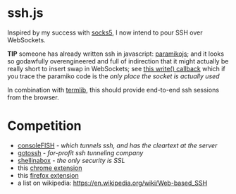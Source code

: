 ssh.js
======

Inspired by my success with [socks5](http://github.com/kousu/socks5.js), I now intend to pour SSH over WebSockets.

**TIP** someone has already written ssh in javascript: [paramikojs](https://github.com/mimecuvalo/paramikojs); and it looks so godawfully overengineered and full of indirection that it might actually be really short to insert swap in WebSockets; see [this write() callback](https://github.com/mimecuvalo/firessh/blob/b31e19b7b058f7507e5c2c3251c16f50ad322d85/src/content/js/connection/ssh2.js#L127) which if you trace the paramiko code is the *only place the socket is actually used*

In combination with [termlib](http://www.masswerk.at/termlib/), this should provide end-to-end ssh sessions from the browser.


Competition
===========

* [consoleFISH](http://serfish.com/console/) - _which tunnels ssh, and has the cleartext at the server_
* [gotossh](http://www.gotossh.com/) - _for-profit ssh tunneling company_
* [shellinabox](https://code.google.com/p/shellinabox/) - _the only security is SSL_
* this [chrome extension](https://chrome.google.com/webstore/detail/secure-shell/pnhechapfaindjhompbnflcldabbghjo)
* this [firefox extension](http://firessh.mozdev.org/developers.html)
* a list on wikipedia: https://en.wikipedia.org/wiki/Web-based_SSH
